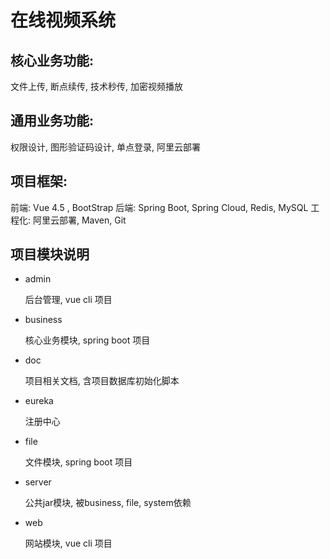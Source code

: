 # 在线视频系统

## 核心业务功能:
文件上传, 断点续传, 技术秒传, 加密视频播放
## 通用业务功能:
权限设计, 图形验证码设计, 单点登录, 阿里云部署
## 项目框架:
前端:
Vue 4.5 , BootStrap
后端:
Spring Boot, Spring Cloud, Redis, MySQL
工程化:
阿里云部署, Maven, Git

## 项目模块说明

* admin

  后台管理, vue cli 项目

* business

  核心业务模块, spring boot 项目

* doc

  项目相关文档, 含项目数据库初始化脚本

* eureka

  注册中心

* file

  文件模块, spring boot 项目

* server

  公共jar模块, 被business, file, system依赖

* web

  网站模块, vue cli 项目

